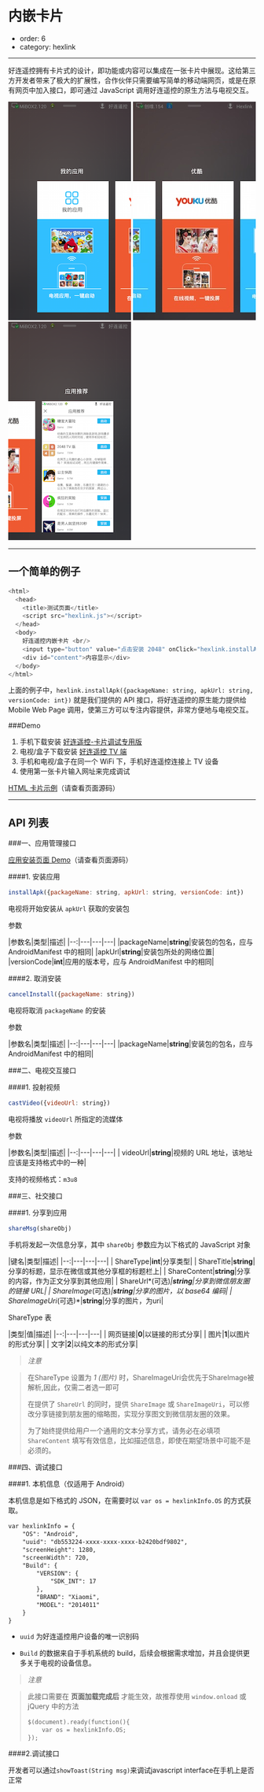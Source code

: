 # 内嵌卡片

- order: 6
- category: hexlink

---

好连遥控拥有卡片式的设计，即功能或内容可以集成在一张卡片中展现。这给第三方开发者带来了极大的扩展性，合作伙伴只需要编写简单的移动端网页，或是在原有网页中加入接口，即可通过 JavaScript 调用好连遥控的原生方法与电视交互。

![card_image1](../static/card-1.png)
![card_image2](../static/card-2.png)
![card_image3](../static/card-3.png)

---

## 一个简单的例子

```javascript
<html>
  <head>
    <title>测试页面</title>
    <script src="hexlink.js"></script>
  </head>
  <body>
    好连遥控内嵌卡片 <br/>
    <input type="button" value="点击安装 2048" onClick="hexlink.installApk({packageName: 'naozine.games.tv2048', apkUrl: 'http://apps.hihex.com/tv2048/2048plus-signed.apk', versionCode: 18});" /><br/>
    <div id="content">内容显示</div>
  </body>
</html>
```

上面的例子中，`hexlink.installApk({packageName: string, apkUrl: string, versionCode: int})` 就是我们提供的 API 接口，将好连遥控的原生能力提供给 Mobile Web Page 调用，使第三方可以专注内容提供，非常方便地与电视交互。

###Demo


1. 手机下载安装 [好连遥控-卡片调试专用版](../demo/hexlink-card-debugger.apk)
2. 电视/盒子下载安装 [好连遥控 TV 端](http://apps.hihex.com/hexlink-tv/HexLinkTv.apk)
3. 手机和电视/盒子在同一个 WiFi 下，手机好连遥控连接上 TV 设备
4. 使用第一张卡片输入网址来完成调试
<!--demo: hexlink-android commit 052c3c4, base on v1.3.5 released-->

[HTML 卡片示例](../demo/hexlinkcard.html)（请查看页面源码）

---

## API 列表

###一、应用管理接口

[应用安装页面 Demo](../demo/app-mgt.html)（请查看页面源码）

####1. 安装应用

```javascript
installApk({packageName: string, apkUrl: string, versionCode: int})
```

电视将开始安装从 `apkUrl` 获取的安装包

参数

|参数名|类型|描述|
|--:|---|---|---|
|packageName|**string**|安装包的包名，应与 AndroidManifest 中的相同|
|apkUrl|**string**|安装包所处的网络位置|
|versionCode|**int**|应用的版本号，应与 AndroidManifest 中的相同|

####2. 取消安装

```javascript
cancelInstall({packageName: string})
```

电视将取消 `packageName` 的安装

参数

|参数名|类型|描述|
|--:|---|---|---|
|packageName|**string**|安装包的包名，应与 AndroidManifest 中的相同|


###二、电视交互接口

####1. 投射视频

```javascript
castVideo({videoUrl: string})
```

电视将播放 `videoUrl` 所指定的流媒体

参数

|参数名|类型|描述|
|--:|---|---|---|
| videoUrl|**string**|视频的 URL 地址，该地址应该是支持格式中的一种|

支持的视频格式：`m3u8`

###三、社交接口

####1. 分享到应用

```javascript
shareMsg(shareObj)
```

手机将发起一次信息分享，其中 `shareObj` 参数应为以下格式的 JavaScript 对象

|键名|类型|描述|
|--:|---|---|---|
| ShareType|**int**|分享类型|
| ShareTitle|**string**|分享的标题，显示在微信或其他分享框的标题栏上|
| ShareContent|**string**|分享的内容，作为正文分享到其他应用|
| ShareUrl*(可选)*|**string**|分享到微信朋友圈的链接 URL|
| ShareImage*(可选)*|**string**|分享的图片，以 base64 编码|
| ShareImageUri*(可选)*|**string**|分享的图片，为uri|

ShareType 表

|类型|值|描述|
|--:|---|---|---|
| 网页链接|**0**|以链接的形式分享|
| 图片|**1**|以图片的形式分享|
| 文字|**2**|以纯文本的形式分享|

> *注意*

> 在ShareType 设置为 *1 (图片)* 时，ShareImageUri会优先于ShareImage被解析,因此，仅需二者选一即可
>
> 在提供了 `ShareUrl` 的同时，提供 `ShareImage` 或 `ShareImageUri`，可以修改分享链接到朋友圈的缩略图，实现分享图文到微信朋友圈的效果。
>
> 为了始终提供给用户一个通用的文本分享方式，请务必在必填项 `ShareContent` 填写有效信息，比如描述信息，即使在期望场景中可能不是必须的。


###四、调试接口

####1. 本机信息（仅适用于 Android）

本机信息是如下格式的 JSON，在需要时以 `var os = hexlinkInfo.OS` 的方式获取。

    var hexlinkInfo = {
        "OS": "Android",
        "uuid": "db553224-xxxx-xxxx-xxxx-b2420bdf9802",
        "screenHeight": 1280,
        "screenWidth": 720,
        "Build": {
            "VERSION": {
                "SDK_INT": 17
            },
            "BRAND": "Xiaomi",
            "MODEL": "2014011"
        }
    }

 - `uuid` 为好连遥控用户设备的唯一识别码

 - `Build` 的数据来自于手机系统的 build，后续会根据需求增加，并且会提供更多关于电视的设备信息。

> *注意*

> 此接口需要在 **页面加载完成后** 才能生效，故推荐使用 `window.onload` 或 jQuery 中的方法
> ```
> $(document).ready(function(){
>     var os = hexlinkInfo.OS;
> });
> ```


####2.调试接口

开发者可以通过`showToast(String msg)`来调试javascript interface在手机上是否正常

